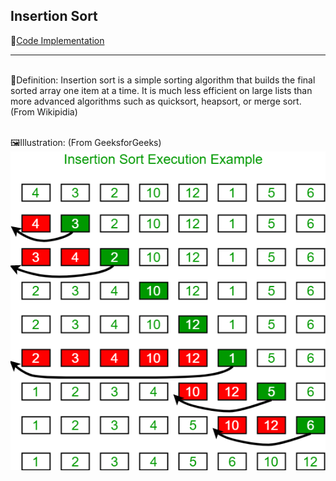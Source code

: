 ##  Insertion Sort

:link:[Code Implementation](https://github.com/jun383914/Data-Structure-and-algorithm/blob/master/ReverseArray/ReverseArray/Program.cs)

---
 <br />:blue_book:Definition: Insertion sort is a simple sorting algorithm that builds the final sorted array one item at a time. It is much less efficient on large lists than more advanced algorithms such as quicksort, heapsort, or merge sort.(From Wikipidia)

 <br />:framed_picture:Illustration: (From GeeksforGeeks)
 <br />![alt text](https://github.com/jun383914/Data-Structure-and-algorithm/blob/master/Sorting/InsertionSort/insertionsort.png)

